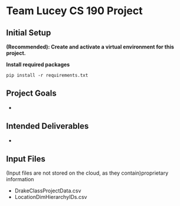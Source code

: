 # Team Lucey CS 190 Project
## Initial Setup
**(Recommended): Create and activate a virtual environment for this project.**

**Install required packages**

`pip install -r requirements.txt`

## Project Goals
*

## Intended Deliverables
* 

## Input Files
(Input files are not stored on the cloud, as they contain)proprietary information
* DrakeClassProjectData.csv
* LocationDimHierarchyIDs.csv
